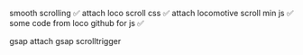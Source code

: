 
smooth scrolling ✅ attach loco scroll css ✅ attach locomotive scroll min js ✅ some code from loco github for js ✅

gsap attach gsap scrolltrigger
